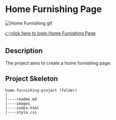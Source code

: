 <h1>Home Furnishing Page</h1>

![Home Furnishing gif](./images/Home-Furnishing.gif)

[👉click here to login Home Furnishing Page](https://ilkerkr.github.io/Home-Furnishing/)

<h2> Description</h2>
<p>The project aims to create a home furnishing page.</p>

<h2>Project Skeleton</h2>

```
home-furnishing-project (folder)
|
|----readme.md                  
|----images               
|----index.html  
|----style.css
```
